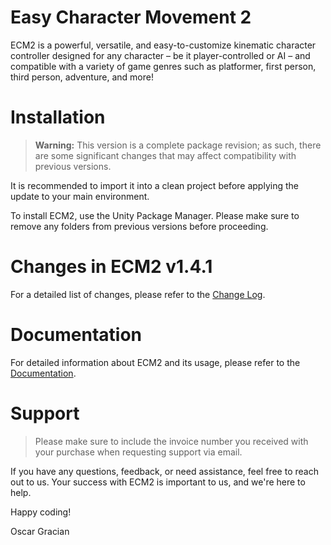 # Easy Character Movement 2

ECM2 is a powerful, versatile, and easy-to-customize kinematic character controller designed for any character – be it player-controlled or AI – and compatible with a variety of game genres such as platformer, first person, third person, adventure, and more!

# Installation

> **Warning:** This version is a complete package revision; as such, there are some significant changes that may affect compatibility with previous versions.

It is recommended to import it into a clean project before applying the update to your main environment.

To install ECM2, use the Unity Package Manager. Please make sure to remove any folders from previous versions before proceeding.

# Changes in ECM2 v1.4.1

For a detailed list of changes, please refer to the [Change Log](https://oscar-gracian.gitbook.io/easy-character-movement-2/user-manual/general/change-log#version-1.4.1).

# Documentation

For detailed information about ECM2 and its usage, please refer to the [Documentation](https://oscar-gracian.gitbook.io/easy-character-movement-2/).


# Support

> Please make sure to include the invoice number you received with your purchase when requesting support via email.

If you have any questions, feedback, or need assistance, feel free to reach out to us. Your success with ECM2 is important to us, and we're here to help.

Happy coding!

Oscar Gracian
